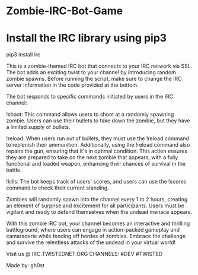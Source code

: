 # Zombie-IRC-Bot-Game

# Install the IRC library using pip3
pip3 install irc

This is a zombie-themed IRC bot that connects to your IRC network via SSL. The bot adds an exciting twist to your channel by introducing random zombie spawns. Before running the script, make sure to change the IRC server information in the code provided at the bottom.

The bot responds to specific commands initiated by users in the IRC channel:

!shoot: This command allows users to shoot at a randomly spawning zombie. Users can use their bullets to take down the zombie, but they have a limited supply of bullets.

!reload: When users run out of bullets, they must use the !reload command to replenish their ammunition. Additionally, using the !reload command also repairs the gun, ensuring that it's in optimal condition. This action ensures they are prepared to take on the next zombie that appears, with a fully functional and loaded weapon, enhancing their chances of survival in the battle.

!kills: The bot keeps track of users' scores, and users can use the !scores command to check their current standing.

Zombies will randomly spawn into the channel every 1 to 2 hours, creating an element of surprise and excitement for all participants. Users must be vigilant and ready to defend themselves when the undead menace appears.

With this zombie IRC bot, your channel becomes an interactive and thrilling battleground, where users can engage in action-packed gameplay and camaraderie while fending off hordes of zombies. Embrace the challenge and survive the relentless attacks of the undead in your virtual world!

Visit us @ IRC.TWISTEDNET.ORG CHANNELS: #DEV #TWISTED

Made by: gh0st
